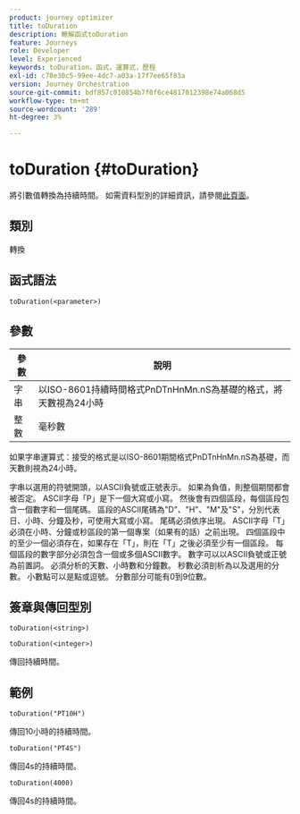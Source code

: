 ```yaml
---
product: journey optimizer
title: toDuration
description: 瞭解函式toDuration
feature: Journeys
role: Developer
level: Experienced
keywords: toDuration，函式，運算式，歷程
exl-id: c78e30c5-99ee-4dc7-a03a-17f7ee65f83a
version: Journey Orchestration
source-git-commit: bdf857c010854b7f0f6ce4817012398e74a068d5
workflow-type: tm+mt
source-wordcount: '289'
ht-degree: 3%

---
```


# toDuration {#toDuration}

將引數值轉換為持續時間。 如需資料型別的詳細資訊，請參閱[此頁面](../expression/data-types.md)。

## 類別

轉換

## 函式語法

`toDuration(<parameter>)`

## 參數

| 參數 | 說明 |
|--- |--- |
| 字串 | 以ISO-8601持續時間格式PnDTnHnMn.nS為基礎的格式，將天數視為24小時 |
| 整數 | 毫秒數 |

如果字串運算式：接受的格式是以ISO-8601期間格式PnDTnHnMn.nS為基礎，而天數則視為24小時。

字串以選用的符號開頭，以ASCII負號或正號表示。 如果為負值，則整個期間都會被否定。 ASCII字母「P」是下一個大寫或小寫。 然後會有四個區段，每個區段包含一個數字和一個尾碼。 區段的ASCII尾碼為&quot;D&quot;、&quot;H&quot;、&quot;M&quot;及&quot;S&quot;，分別代表日、小時、分鐘及秒，可使用大寫或小寫。 尾碼必須依序出現。 ASCII字母「T」必須在小時、分鐘或秒區段的第一個專案（如果有的話）之前出現。 四個區段中的至少一個必須存在，如果存在「T」，則在「T」之後必須至少有一個區段。 每個區段的數字部分必須包含一個或多個ASCII數字。 數字可以以ASCII負號或正號為前置詞。 必須分析的天數、小時數和分鐘數。 秒數必須剖析為以及選用的分數。 小數點可以是點或逗號。 分數部分可能有0到9位數。

## 簽章與傳回型別

`toDuration(<string>)`

`toDuration(<integer>)`

傳回持續時間。

## 範例

`toDuration("PT10H")`

傳回10小時的持續時間。

`toDuration("PT4S")`

傳回4s的持續時間。

`toDuration(4000)`

傳回4s的持續時間。
